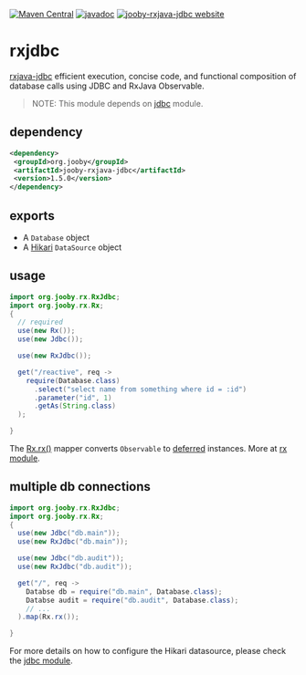 [![Maven Central](https://maven-badges.herokuapp.com/maven-central/org.jooby/jooby-rxjava-jdbc/badge.svg)](https://maven-badges.herokuapp.com/maven-central/org.jooby/jooby-rxjava-jdbc)
[![javadoc](https://javadoc.io/badge/org.jooby/jooby-rxjava-jdbc.svg)](https://javadoc.io/doc/org.jooby/jooby-rxjava-jdbc/1.5.0)
[![jooby-rxjava-jdbc website](https://img.shields.io/badge/jooby-rxjava-jdbc-brightgreen.svg)](http://jooby.org/doc/rxjava-jdbc)
# rxjdbc

<a href="https://github.com/davidmoten/rxjava-jdbc">rxjava-jdbc</a> efficient execution, concise code, and functional composition of database calls using JDBC and RxJava Observable.

> NOTE: This module depends on [jdbc](https://github.com/jooby-project/jooby/tree/master/jooby-jdbc) module.

## dependency

```xml
<dependency>
 <groupId>org.jooby</groupId>
 <artifactId>jooby-rxjava-jdbc</artifactId>
 <version>1.5.0</version>
</dependency>
```

## exports

* A ```Database``` object 
* A [Hikari](https://github.com/brettwooldridge/HikariCP) ```DataSource``` object 

## usage

```java
import org.jooby.rx.RxJdbc;
import org.jooby.rx.Rx;
{
  // required
  use(new Rx());
  use(new Jdbc());

  use(new RxJdbc());

  get("/reactive", req ->
    require(Database.class)
      .select("select name from something where id = :id")
      .parameter("id", 1)
      .getAs(String.class)
  );

}
```

The [Rx.rx()](/apidocs/org/jooby/rx/Rx.html#rx--) mapper converts ```Observable``` to [deferred](/apidocs/org/jooby/Deferred.html) instances. More at [rx module](/doc/rxjava).

## multiple db connections

```java
import org.jooby.rx.RxJdbc;
import org.jooby.rx.Rx;
{
  use(new Jdbc("db.main"));
  use(new RxJdbc("db.main"));

  use(new Jdbc("db.audit"));
  use(new RxJdbc("db.audit"));

  get("/", req ->
    Databse db = require("db.main", Database.class);
    Databse audit = require("db.audit", Database.class);
    // ...
  ).map(Rx.rx());

}
```

For more details on how to configure the Hikari datasource, please check the [jdbc module](/doc/jdbc).
